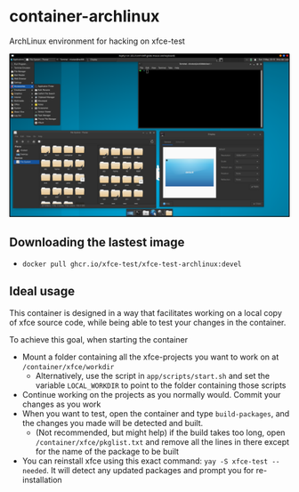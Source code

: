 # container-archlinux
ArchLinux environment for hacking on xfce-test

![screenshot](.github/screenshots/screenshot-xfce.png)

## Downloading the lastest image
-
  ```
  docker pull ghcr.io/xfce-test/xfce-test-archlinux:devel
  ```

## Ideal usage
This container is designed in a way that facilitates working on a local copy
of xfce source code, while being able to test your changes in the container.

To achieve this goal, when starting the container
* Mount a folder containing all the xfce-projects you want to work on at `/container/xfce/workdir`
    * Alternatively, use the script in `app/scripts/start.sh` and set the variable `LOCAL_WORKDIR` to point to
    the folder containing those scripts
* Continue working on the projects as you normally would. Commit your changes as you work
* When you want to test, open the container and type `build-packages`, and the changes you made will
be detected and built.
  * (Not recommended, but might help) if the build takes too long, open `/container/xfce/pkglist.txt` and remove all the lines in there except for the name of the package to be built
* You can reinstall xfce using this exact command: `yay -S xfce-test --needed`. It will detect any updated packages and prompt you for re-installation
